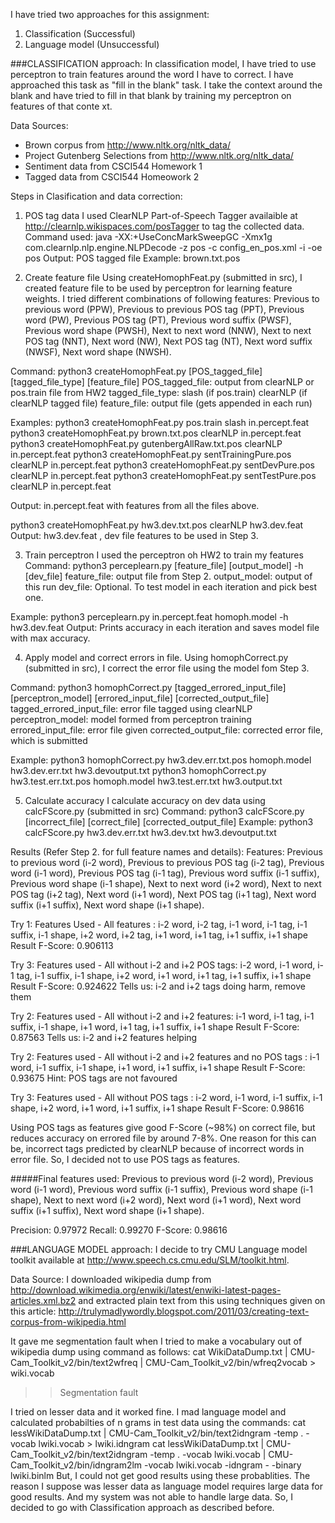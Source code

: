 I have tried two approaches for this assignment:
1. Classification (Successful)
2. Language model (Unsuccessful)

###CLASSIFICATION approach:
In classification model, I have tried to use perceptron to train features around the word I have to correct. I have approached this task as "fill in the blank" task. I take the context around the blank and have tried to fill in that blank by training my perceptron on features of that conte
xt.

Data Sources:
- Brown corpus from http://www.nltk.org/nltk_data/
- Project Gutenberg Selections from http://www.nltk.org/nltk_data/
- Sentiment data from CSCI544 Homework 1
- Tagged data from CSCI544 Homeowork 2

Steps in Clasification and data correction:
1. POS tag data
I used ClearNLP Part-of-Speech Tagger availaible at http://clearnlp.wikispaces.com/posTagger to tag the collected data.
Command used: java -XX:+UseConcMarkSweepGC -Xmx1g com.clearnlp.nlp.engine.NLPDecode -z pos -c config_en_pos.xml -i <data-file> -oe pos
Output: POS tagged file
Example: brown.txt.pos

2. Create feature file
Using createHomophFeat.py (submitted in src), I created feature file to be used by perceptron for learning feature weights. I tried different combinations of following features:
Previous to previous word (PPW), Previous to previous POS tag (PPT), Previous word (PW), Previous POS tag (PT), Previous word suffix (PWSF), Previous word shape (PWSH), Next to next word (NNW), Next to next POS tag (NNT), Next word (NW), Next POS tag (NT), Next word suffix (NWSF), Next word shape (NWSH).

Command: python3 createHomophFeat.py [POS_tagged_file] [tagged_file_type] [feature_file]
POS_tagged_file: output from clearNLP or pos.train file from HW2
tagged_file_type: slash (if pos.train)
                  clearNLP (if clearNLP tagged file)
feature_file: output file (gets appended in each run)

Examples:
python3 createHomophFeat.py pos.train slash in.percept.feat
python3 createHomophFeat.py brown.txt.pos clearNLP in.percept.feat
python3 createHomophFeat.py gutenbergAllRaw.txt.pos clearNLP in.percept.feat
python3 createHomophFeat.py sentTrainingPure.pos clearNLP in.percept.feat
python3 createHomophFeat.py sentDevPure.pos clearNLP in.percept.feat
python3 createHomophFeat.py sentTestPure.pos clearNLP in.percept.feat

Output: in.percept.feat with features from all the files above.

python3 createHomophFeat.py hw3.dev.txt.pos clearNLP hw3.dev.feat
Output: hw3.dev.feat , dev file features to be used in Step 3.

3. Train perceptron
I used the perceptron oh HW2 to train my features
Command: python3 perceplearn.py [feature_file] [output_model] -h [dev_file]
feature_file: output file from Step 2.
output_model: output of this run
dev_file: Optional. To test model in each iteration and pick best one.

Example: python3 perceplearn.py in.percept.feat homoph.model -h hw3.dev.feat
Output: Prints accuracy in each iteration and saves model file with max accuracy.

4. Apply model and correct errors in file.
Using homophCorrect.py (submitted in src), I correct the error file using the model fom Step 3.

Command: python3 homophCorrect.py [tagged_errored_input_file] [perceptron_model] [errored_input_file] [corrected_output_file]
tagged_errored_input_file: error file tagged using clearNLP
perceptron_model: model formed from perceptron training
errored_input_file: error file given
corrected_output_file: corrected error file, which is submitted

Example:
python3 homophCorrect.py hw3.dev.err.txt.pos homoph.model hw3.dev.err.txt hw3.devoutput.txt
python3 homophCorrect.py hw3.test.err.txt.pos homoph.model hw3.test.err.txt hw3.output.txt

5. Calculate accuracy
I calculate accuracy on dev data using calcFScore.py (submitted in src)
Command: python3 calcFScore.py [incorrect_file] [correct_file] [corrected_output_file]
Example: python3 calcFScore.py hw3.dev.err.txt hw3.dev.txt hw3.devoutput.txt

Results (Refer Step 2. for full feature names and details):
Features:
Previous to previous word (i-2 word),
Previous to previous POS tag (i-2 tag),
Previous word (i-1 word),
Previous POS tag (i-1 tag),
Previous word suffix (i-1 suffix),
Previous word shape (i-1 shape),
Next to next word (i+2 word),
Next to next POS tag (i+2 tag),
Next word (i+1 word),
Next POS tag (i+1 tag),
Next word suffix (i+1 suffix),
Next word shape (i+1 shape).

Try 1: Features Used - All features : i-2 word, i-2 tag, i-1 word, i-1 tag, i-1 suffix, i-1 shape, i+2 word, i+2 tag, i+1 word, i+1 tag, i+1 suffix, i+1 shape
Result F-Score: 0.906113

Try 3:  Features used - All without i-2 and i+2 POS tags: i-2 word, i-1 word, i-1 tag, i-1 suffix, i-1 shape, i+2 word, i+1 word, i+1 tag, i+1 suffix, i+1 shape
Result F-Score: 0.924622
Tells us: i-2 and i+2 tags doing harm, remove them

Try 2: Features used - All without i-2 and i+2 features: i-1 word, i-1 tag, i-1 suffix, i-1 shape, i+1 word, i+1 tag, i+1 suffix, i+1 shape
Result F-Score: 0.87563
Tells us: i-2 and i+2 features helping

Try 2: Features used - All without i-2 and i+2 features and no POS tags : i-1 word, i-1 suffix, i-1 shape, i+1 word, i+1 suffix, i+1 shape
Result F-Score: 0.93675
Hint: POS tags are not favoured

Try 3: Features used - All without POS tags : i-2 word, i-1 word, i-1 suffix, i-1 shape, i+2 word, i+1 word, i+1 suffix, i+1 shape
Result F-Score: 0.98616

Using POS tags as features give good F-Score (~98%) on correct file, but reduces accuracy on errored file by around 7-8%. One reason for this can be, incorrect tags predicted by clearNLP because of incorrect words in error file. So, I decided not to use POS tags as features.

#####Final features used:
Previous to previous word (i-2 word),
Previous word (i-1 word),
Previous word suffix (i-1 suffix),
Previous word shape (i-1 shape),
Next to next word (i+2 word),
Next word (i+1 word),
Next word suffix (i+1 suffix),
Next word shape (i+1 shape).

Precision: 0.97972
Recall: 0.99270
F-Score: 0.98616


###LANGUAGE MODEL approach:
I decide to try CMU Language model toolkit available at http://www.speech.cs.cmu.edu/SLM/toolkit.html.

Data Source: I downloaded wikipedia dump from http://download.wikimedia.org/enwiki/latest/enwiki-latest-pages-articles.xml.bz2 and extracted plain text from this using techniques given on this article: http://trulymadlywordly.blogspot.com/2011/03/creating-text-corpus-from-wikipedia.html

It gave me segmentation fault when I tried to make a vocabulary out of wikipedia dump using command as follows:
cat WikiDataDump.txt | CMU-Cam_Toolkit_v2/bin/text2wfreq | CMU-Cam_Toolkit_v2/bin/wfreq2vocab > wiki.vocab
>> Segmentation fault

I tried on lesser data and it worked fine. I mad language model and calculated probabilties of n grams in test data using the commands:
cat lessWikiDataDump.txt | CMU-Cam_Toolkit_v2/bin/text2idngram -temp . -vocab lwiki.vocab > lwiki.idngram
cat lessWikiDataDump.txt | CMU-Cam_Toolkit_v2/bin/text2idngram -temp . -vocab lwiki.vocab | CMU-Cam_Toolkit_v2/bin/idngram2lm -vocab lwiki.vocab -idngram - -binary lwiki.binlm
But, I could not get good results using these probablities. The reason I suppose was lesser data as language model requires large data for good results. And my system was not able to handle large data.
So, I decided to go with Classification approach as described before.



